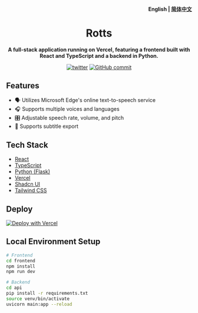 <h4 align="right"><strong>English</strong> | <a href="https://github.com/yikZero/Rotts/blob/main/README_CN.md">简体中文</a></h4>
<h1 align="center">Rotts</h1>

<p align="center"><strong>A full-stack application running on Vercel, featuring a frontend built with React and TypeScript and a backend in Python.</strong></p>

<div align="center">
    <a href="https://twitter.com/yikZero" target="_blank">
    <img alt="twitter" src="https://img.shields.io/badge/follow-yikZero-blue?logo=Twitter"></a>
    <a href="https://github.com/yikZero/Rotts/blob/main/LICENSE" target="_blank">
    <img alt="GitHub commit" src="https://img.shields.io/github/license/yikZero/Rotts"></a>
</div>

## Features

- 🗣️ Utilizes Microsoft Edge's online text-to-speech service
- 🎧 Supports multiple voices and languages
- 🎛️ Adjustable speech rate, volume, and pitch
- 📜 Supports subtitle export

## Tech Stack

- [React](https://react.dev/)
- [TypeScript](https://www.typescriptlang.org/)
- [Python (Flask)](https://flask.palletsprojects.com/)
- [Vercel](https://vercel.com/)
- [Shadcn UI](https://ui.shadcn.com/)
- [Tailwind CSS](https://tailwindcss.com/)

## Deploy

[![Deploy with Vercel](https://vercel.com/button)](https://vercel.com/new/clone?repository-url=https%3A%2F%2Fgithub.com%2FyikZero%2FRotts&project-name=rotts&repository-name=rotts)

## Local Environment Setup

```bash
# Frontend
cd frontend
npm install
npm run dev

# Backend
cd api
pip install -r requirements.txt
source venv/bin/activate
uvicorn main:app --reload